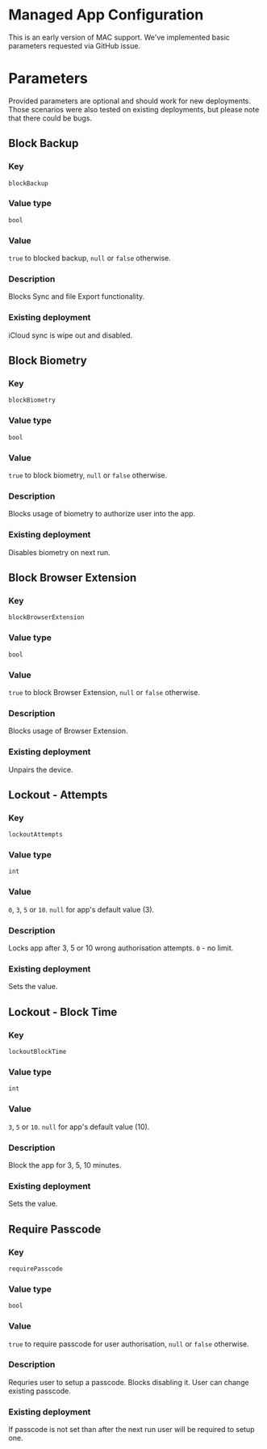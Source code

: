 # Managed App Configuration

This is an early version of MAC support. We've implemented basic parameters requested via GitHub issue.

# Parameters

Provided parameters are optional and should work for new deployments. Those scenarios were also tested on existing deployments, but please note that there could be bugs.
## Block Backup
### Key
`blockBackup`
### Value type
`bool`
### Value
`true` to blocked backup, `null` or `false` otherwise.
### Description
Blocks Sync and file Export functionality.
### Existing deployment
iCloud sync is wipe out and disabled.

## Block Biometry
### Key
`blockBiometry`
### Value type
`bool`
### Value
`true` to block biometry, `null` or `false` otherwise.
### Description
Blocks usage of biometry to authorize user into the app.
### Existing deployment
Disables biometry on next run.
## Block Browser Extension
### Key
`blockBrowserExtension`
### Value type
`bool`
### Value
`true` to block Browser Extension, `null` or `false` otherwise.
### Description
Blocks usage of Browser Extension.
### Existing deployment
Unpairs the device.
## Lockout - Attempts
### Key
`lockoutAttempts`
### Value type
`int`
### Value
`0`, `3`, `5` or `10`.  `null` for app's default value (3).
### Description
Locks app after 3, 5 or 10 wrong authorisation attempts. `0` - no limit.
### Existing deployment
Sets the value.
## Lockout - Block Time
### Key
`lockoutBlockTime`
### Value type
`int`
### Value
`3`, `5` or `10`.  `null` for app's default value (10).
### Description
Block the app for 3, 5, 10 minutes.
### Existing deployment
Sets the value.
## Require Passcode
### Key
`requirePasscode`
### Value type
`bool`
### Value
`true` to require passcode for user authorisation, `null` or `false` otherwise.
### Description
Requries user to setup a passcode. Blocks disabling it. User can change existing passcode. 
### Existing deployment
If passcode is not set than after the next run user will be required to setup one.